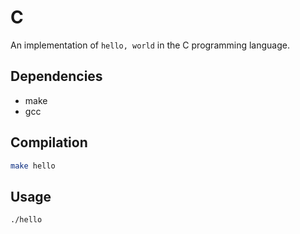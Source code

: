 # C

An implementation of `hello, world` in the C programming language.

## Dependencies

- make
- gcc

## Compilation

```sh
make hello
```

## Usage

```sh
./hello
```